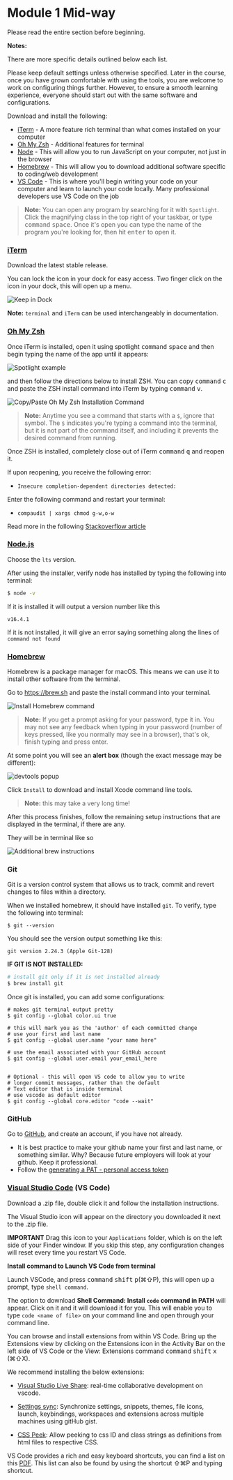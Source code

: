 # Module 1 Mid-way

Please read the entire section before beginning.

**Notes:**

There are more specific details outlined below each list.

Please keep default settings unless otherwise specified. Later in the course, once you have grown comfortable with using the tools, you are welcome to work on configuring things further. However, to ensure a smooth learning experience, everyone should start out with the same software and configurations.

Download and install the following:

- [iTerm](https://iterm2.com/downloads.html) - A more feature rich terminal than what comes installed on your computer
- [Oh My Zsh](https://ohmyz.sh) - Additional features for terminal
- [Node](https://nodejs.org/en/download/) - This will allow you to run JavaScript on your computer, not just in the browser
- [Homebrew](https://brew.sh) - This will allow you to download additional software specific to coding/web development
- [VS Code](https://code.visualstudio.com/download) - This is where you'll begin writing your code on your computer and learn to launch your code locally. Many professional developers use VS Code on the job

> **Note:** You can open any program by searching for it with `Spotlight`. Click the magnifying class in the top right of your taskbar, or type <kbd>command</kbd> <kbd>space</kbd>. Once it's open you can type the name of the program you're looking for, then hit <kbd>enter</kbd> to open it.

### [iTerm](https://iterm2.com/downloads.html)

Download the latest stable release.

You can lock the icon in your dock for easy access. Two finger click on the icon in your dock, this will open up a menu.

![Keep in Dock](./assets/keep-in-dock.png)

**Note:** `terminal` and `iTerm` can be used interchangeably in documentation.

### [Oh My Zsh](https://ohmyz.sh)

Once iTerm is installed, open it using spotlight <kbd>command</kbd> <kbd>space</kbd> and then begin typing the name of the app until it appears:

![Spotlight example](./assets/spotlight-example.png)

and then follow the directions below to install ZSH. You can copy <kbd>command</kbd> <kbd>c</kbd> and paste the ZSH install command into iTerm by typing <kbd>command</kbd> <kbd>v</kbd>.

![Copy/Paste Oh My Zsh Installation Command](./assets/copy-paste-oh-my-zsh-command.png)

> **Note:** Anytime you see a command that starts with a `$`, ignore that symbol. The `$` indicates you're typing a command into the terminal, but it is not part of the command itself, and including it prevents the desired command from running.

Once ZSH is installed, completely close out of iTerm <kbd>command</kbd> <kbd>q</kbd> and reopen it.

If upon reopening, you receive the following error:

- `Insecure completion-dependent directories detected: `

Enter the following command and restart your terminal:

- `compaudit | xargs chmod g-w,o-w`

Read more in the following [Stackoverflow article](https://stackoverflow.com/questions/61433167/zsh-detects-insecure-completion-dependent-directories/61433333#61433333)

### [Node.js](https://nodejs.org/en/download/)

Choose the `lts` version.

After using the installer, verify node has installed by typing the following into terminal:

```bash
$ node -v
```

If it is installed it will output a version number like this

```
v16.4.1
```

If it is not installed, it will give an error saying something along the lines of `command not found`

### [Homebrew](https://brew.sh)

Homebrew is a package manager for macOS. This means we can use it to install other software from the terminal.

Go to https://brew.sh and paste the install command into your terminal.

![Install Homebrew command](./assets/install-homebrew-command.png)

> **Note:** If you get a prompt asking for your password, type it in. You may not see any feedback when typing in your password (number of keys pressed, like you normally may see in a browser), that's ok, finish typing and press enter.

At some point you will see an **alert box** (though the exact message may be different):

![devtools popup](./assets/xcode_devtools.png)

Click `Install` to download and install Xcode command line tools.

> **Note:** this may take a very long time!

After this process finishes, follow the remaining setup instructions that are displayed in the terminal, if there are any.

They will be in terminal like so

![Additional brew instructions](./assets/additional-brew.png)

### Git

Git is a version control system that allows us to track, commit and revert changes to files within a directory.

When we installed homebrew, it should have installed `git`. To verify, type the following into terminal:

```
$ git --version
```

You should see the version output something like this:

```
git version 2.24.3 (Apple Git-128)
```

**IF GIT IS NOT INSTALLED:**

```sh
# install git only if it is not installed already
$ brew install git
```

Once git is installed, you can add some configurations:

```
# makes git terminal output pretty
$ git config --global color.ui true

# this will mark you as the 'author' of each committed change
# use your first and last name
$ git config --global user.name "your name here"

# use the email associated with your GitHub account
$ git config --global user.email your_email_here


# Optional - this will open VS code to allow you to write
# longer commit messages, rather than the default
# Text editor that is inside terminal
# use vscode as default editor
$ git config --global core.editor "code --wait"
```

### GitHub

Go to [GitHub](https://github.com), and create an account, if you have not already.

- It is best practice to make your github name your first and last name, or something similar. Why? Because future employers will look at your github. Keep it professional.
- Follow the [generating a PAT - personal access token](./pat-set-up)

### [Visual Studio Code](https://code.visualstudio.com/download) (VS Code)

Download a .zip file, double click it and follow the installation instructions.

The Visual Studio icon will appear on the directory you downloaded it next to the .zip file.

**IMPORTANT** Drag this icon to your `Applications` folder, which is on the left side of your Finder window. If you skip this step, any configuration changes will reset every time you restart VS Code.

**Install command to Launch VS Code from terminal**

Launch VSCode, and press <kbd>command</kbd> <kbd>shift</kbd> <kbd>p</kbd>(⌘⇧P), this will open up a prompt, type `shell command`.

The option to download **Shell Command: Install `code` command in PATH** will appear. Click on it and it will download it for you. This will enable you to type `code <name of file>` on your command line and open through your command line.

You can browse and install extensions from within VS Code. Bring up the Extensions view by clicking on the Extensions icon in the Activity Bar on the left side of VS Code or the View: Extensions command <kbd>command</kbd> <kbd>shift</kbd> <kbd>x</kbd> (⌘⇧X).

We recommend installing the below extensions:

- [Visual Studio Live Share](https://docs.microsoft.com/en-us/visualstudio/liveshare/use/vscode): real-time collaborative development on vscode.

- [Settings sync](https://marketplace.visualstudio.com/items?itemName=Shan.code-settings-sync): Synchronize settings, snippets, themes, file icons, launch, keybindings, workspaces and extensions across multiple machines using gitHub gist.

- [CSS Peek](https://marketplace.visualstudio.com/items?itemName=pranaygp.vscode-css-peek): Allow peeking to css ID and class strings as definitions from html files to respective CSS.

VS Code provides a rich and easy keyboard shortcuts, you can find a list on this [PDF](https://code.visualstudio.com/shortcuts/keyboard-shortcuts-macos.pdf). This list can also be found by using the shortcut ⇧⌘P and typing shortcut.
